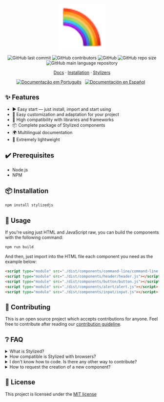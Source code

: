 <div align="center">
  <img
    width="150"
    src=".github/media/logo.svg"
    alt="Stylized CSS framwork"
  />
</div>

<p align="center">
  <img alt="GitHub last commit" src="https://img.shields.io/github/last-commit/stylizedjs/stylized?color=992dd9&style=flat-square">
  <img alt="GitHub contributors" src="https://img.shields.io/github/contributors/stylizedjs/stylized?color=63ad60&style=flat-square">
  <img alt="GitHub" src="https://img.shields.io/github/license/stylizedjs/stylized?color=ffc95c&style=flat-square">
  <img alt="GitHub repo size" src="https://img.shields.io/github/repo-size/stylizedjs/stylized?color=fb942f&label=size&style=flat-square">
  <img alt="GitHub main language repository" src="https://img.shields.io/github/languages/top/stylizedjs/stylized?color=f03616&style=flat-square">
</p>

<p align="center">
  <a href="https://stylized.dev">Docs</a>
  ·
  <a href="#🚀-installation">Installation</a>
  ·
  <a href="https://github.com/stylizedjs/stylized/graphs/contributors">Stylizers</a>
</p>

<p align="center">
  <a href="#"
    ><img
      height="20"
      src=".github/media/flags/br.png"
      alt="Documentação em Português"
  /></a>
   
  <a
    href="#"
    ><img
      height="20"
      src=".github/media/flags/es.png"
      alt="Documentación en Español"
  /></a>
   
</p>

## ✨ Features

- ▶️ Easy start — just install, import and start using
- 🎨 Easy customization and adaptation for your project
- 🤝 High compatibility with libraries and frameworks
- 📦 Complete package of Stylized components
- 🌍 Multilingual documentation
- 💾 Extremely lightweight

## ✔️ Prerequisites

- Node.js
- NPM

## 📦 Installation

```bash
npm install stylizedjs
```

## 🔨 Usage
If you're using just HTML and JavaScript raw, you can build the components with the following command:

```bash
npm run build
```

And then, just import into the HTML file each component you need as the example below:

```html
<script type="module" src="./dist/components/command-line/command-line.js"></script>
<script type="module" src="./dist/components/header/header.js"></script>
<script type="module" src="./dist/components/button/button.js"></script>
<script type="module" src="./dist/components/alert/alert.js"></script>
<script type="module" src="./dist/components/input/input.js"></script>
```

## 🤝 Contributing
This is an open source project which accepts contributions for anyone. Feel free to contribute after reading our [contribution guideline](./.github/CONTRIBUTING.md).

## ❔ FAQ

<details>
  <summary>What is Stylized?</summary>
  
Stylized is an UI library created with [Lit](https://lit.dev/), a framework created and maintained by Google. Stylized comes with dozens of components for JavaScript and TypeScript applications.
</details>
<details>
  <summary> How compatible is Stylized with browsers?</summary>
  <table>
  <tr>
    <th>
      <img src="./.github/media/browsers/chrome.svg" alt="Chrome logo">
    </th>
    <th>
      <img src="./.github/media/browsers/edge.svg" alt="Edge logo">
    </th>
    <th>
      <img src="./.github/media/browsers/firefox.svg" alt="Firefox logo">      
    </th>
    <th>
      <img src="./.github/media/browsers/opera.svg" alt="Opera logo">      
    </th>
  </tr>
  <tr>
    <td>67+ ✅</td>
    <td>79+ ✅</td>
    <td>63+ ✅</td>
    <td>64+ ✅</td>
  </tr>
</table>

Browser compatibility is based on support for web components. You can get more information about web components [here](https://developer.mozilla.org/en-US/docs/Web/Web_Components#browser_compatibility) and [here](https://caniuse.com/?search=web%20components).
</details>
<details>
  <summary> I don't know how to code. Is there any other way to contribute?</summary>

Yes! There are a lot of ways to contribute with Stylized. You can **star** the repository, share with your friends, contribute with ``no code`` issues or just help with translations in the documentation.

</details>
<details>
  <summary> How to request the creation of a new component?</summary>

It's possible to open an issue using the label <a href="https://github.com/stylizedjs/stylized/labels/enhancement">enhancement</a>. Enter as much information as possible and, if possible, give examples.

</details>

## 📝 License

This project is licensed under the
[MIT license](./LICENSE)
